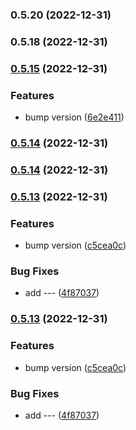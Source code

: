 

### 0.5.20 (2022-12-31)

### 0.5.18 (2022-12-31)

### [0.5.15](https://github.com/dany-fedorov/pojo-constructor/compare/0.5.13...0.5.14) (2022-12-31)


### Features

* bump version ([6e2e411](https://github.com/dany-fedorov/pojo-constructor/commit/6e2e4115f2d630b77e7e1d60cc21d33a300fa3eb))

### [0.5.14](https://github.com/dany-fedorov/pojo-constructor/compare/0.5.13...0.5.14) (2022-12-31)

### [0.5.14](https://github.com/dany-fedorov/pojo-constructor/compare/0.5.11...0.5.13) (2022-12-31)

### [0.5.13](https://github.com/dany-fedorov/pojo-constructor/compare/0.5.11...0.5.13) (2022-12-31)


### Features

* bump version ([c5cea0c](https://github.com/dany-fedorov/pojo-constructor/commit/c5cea0cf1365c81eec6b848be3acd82864be64d9))


### Bug Fixes

* add --- ([4f87037](https://github.com/dany-fedorov/pojo-constructor/commit/4f8703737193687868432bae7f379811771bd4e8))

### [0.5.13](https://github.com/dany-fedorov/pojo-constructor/compare/0.5.11...0.5.13) (2022-12-31)


### Features

* bump version ([c5cea0c](https://github.com/dany-fedorov/pojo-constructor/commit/c5cea0cf1365c81eec6b848be3acd82864be64d9))


### Bug Fixes

* add --- ([4f87037](https://github.com/dany-fedorov/pojo-constructor/commit/4f8703737193687868432bae7f379811771bd4e8))